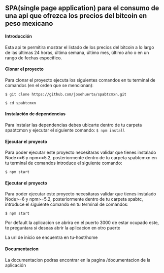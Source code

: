 ## SPA(single page application) para el consumo de una api que ofrezca los precios del bitcoin en peso mexicano

#### Introducción

Esta api te permitira mostrar el listado de los precios del bitcoin a lo largo de las últimas 24 horas, última semana, último mes, último año o en un rango de fechas especifico.

#### Clonar el proyecto

Para clonar el proyecto ejecuta los siguientes comandos en tu terminal de comandos (en el orden que se mencionan):

`$ git clone https://github.com/josehuerta/spabtcmxn.git`

`$ cd spabtcmxn`

#### Instalación de dependencias

Para instalar las dependencias debes ubicarte dentro de tu carpeta spabtcmxn y ejecutar el siguiente comando:
`$ npm install`

#### Ejecutar el proyecto

Para poder ejecutar este proyecto necesitaras validar que tienes instalado Node>=6 y npm>=5.2, posteriormente dentro de tu carpeta spabtcmxn en tu terminal de comandos introduce el siguiente comando:

`$ npm start`

#### Ejecutar el proyecto

Para poder ejecutar este proyecto necesitaras validar que tienes instalado Node>=6 y npm>=5.2, posteriormente dentro de tu carpeta spabtc, introduce el siguiente comando en tu terminal de comandos:

`$ npm start`

Por default la aplicacion se abrira en el puerto 3000 de estar ocupado este, te preguntara si deseas abrir la aplicacion en otro puerto

La url de inicio se encuentra en tu-host/home 


#### Documentacion

La documentacion podras encontrar en la pagina /documentacion de la aplicación


